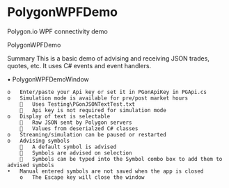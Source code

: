 # PolygonWPFDemo
Polygon.io WPF connectivity demo

PolygonWPFDemo

Summary
This is a basic demo of advising and receiving JSON trades, quotes, etc. It uses C# events and event handlers.

•	PolygonWPFDemoWindow

	o	Enter/paste your Api key or set it in PGonApiKey in PGApi.cs
	o	Simulation mode is available for pre/post market hours
			Uses Testing\PGonJSONTextTest.txt
			Api key is not required for simulation mode
	o	Display of text is selectable 
			Raw JSON sent by Polygon servers
			Values from deserialzed C# classes
	o	Streaming/simulation can be paused or restarted
	o	Advising symbols
			A default symbol is advised
			Symbols are advised on selection
			Symbols can be typed into the Symbol combo box to add them to advised symbols
	•	Manual entered symbols are not saved when the app is closed
		o	The Escape key will close the window
	



